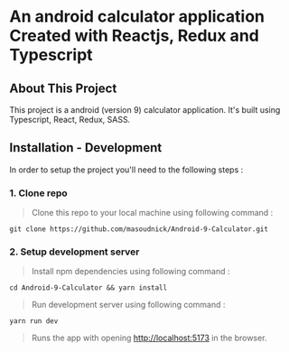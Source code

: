 # An android calculator application Created with Reactjs, Redux and Typescript

## About This Project

This project is a android (version 9) calculator application.
It's built using Typescript, React, Redux, SASS.

## Installation - Development

In order to setup the project you'll need to the following steps :

### 1. Clone repo

> Clone this repo to your local machine using following command :

```shell
git clone https://github.com/masoudnick/Android-9-Calculator.git
```

### 2. Setup development server

> Install npm dependencies using following command :

```shell
cd Android-9-Calculator && yarn install
```

> Run development server using following command :

```shell
yarn run dev
```

> Runs the app with opening [http://localhost:5173](http://localhost:5173) in the browser.
